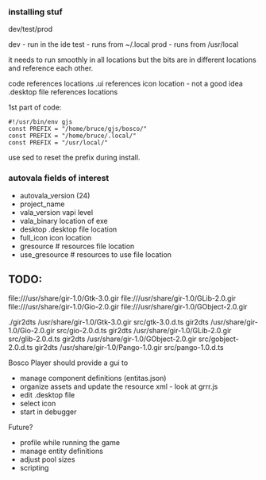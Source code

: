 ### installing stuf

dev/test/prod

dev - run in the ide
test - runs from ~/.local
prod - runs from  /usr/local

it needs to run smoothly in all locations
but the bits are in different locations and reference each other.

code references locations
.ui references icon location - not a good idea
.desktop file references locations

1st part of code:
```
#!/usr/bin/env gjs
const PREFIX = "/home/bruce/gjs/bosco/"
const PREFIX = "/home/bruce/.local/"
const PREFIX = "/usr/local/"
```
use sed to reset the prefix during install.

### autovala fields of interest
* autovala_version (24)
* project_name
* vala_version     vapi level
* vala_binary      location of exe
* desktop          .desktop file location
* full_icon        icon location
* gresource #      resources file location
* use_gresource #  resources to use file location

## TODO:
file:///usr/share/gir-1.0/Gtk-3.0.gir
file:///usr/share/gir-1.0/GLib-2.0.gir
file:///usr/share/gir-1.0/Gio-2.0.gir
file:///usr/share/gir-1.0/GObject-2.0.gir


./gir2dts /usr/share/gir-1.0/Gtk-3.0.gir src/gtk-3.0.d.ts
gir2dts /usr/share/gir-1.0/Gio-2.0.gir src/gio-2.0.d.ts
gir2dts /usr/share/gir-1.0/GLib-2.0.gir src/glib-2.0.d.ts
gir2dts /usr/share/gir-1.0/GObject-2.0.gir src/gobject-2.0.d.ts
gir2dts /usr/share/gir-1.0/Pango-1.0.gir src/pango-1.0.d.ts


Bosco Player should provide a gui to 
* manage component definitions (entitas.json)
* organize assets and update the resource xml - look at grrr.js
* edit .desktop file
* select icon
* start in debugger

Future?
* profile while running the game
* manage entity definitions
* adjust pool sizes
* scripting
